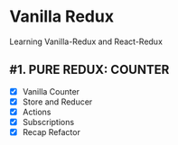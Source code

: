 # Vanilla Redux

Learning Vanilla-Redux and React-Redux

## #1. PURE REDUX: COUNTER

- [x] Vanilla Counter
- [x] Store and Reducer
- [x] Actions
- [x] Subscriptions
- [x] Recap Refactor

